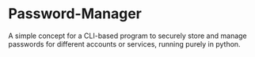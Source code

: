 # Password-Manager
A simple concept for a CLI-based program to securely store and manage passwords for different accounts or services, running purely in python.

